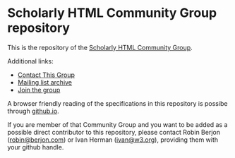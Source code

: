 # Scholarly HTML Community Group repository

This is the repository of the [Scholarly HTML Community Group](https://www.w3.org/community/scholarlyhtml/).

Additional links:

* [Contact This Group](mailto:public-scholarlyhtml@w3.org)
* [Mailing list archive](https://lists.w3.org/Archives/Public/public-scholarlyhtml/)
* [Join the group](https://www.w3.org/community/scholarlyhtml/join)

A browser friendly reading of the specifications in this repository is possibe through [github.io](https://w3c.github.io/scholarly-html/).

If you are member of that Community Group and you want to be added as a possible direct contributor to this repository, please contact Robin Berjon (robin@berjon.com) or Ivan Herman (ivan@w3.org), providing them with your github handle.
